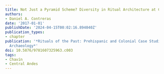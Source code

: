 ```yaml
---
title: Not Just a Pyramid Scheme? Diversity in Ritual Architecture at Chavín de Huántar
authors:
- Daniel A. Contreras
date: '2017-01-01'
publishDate: '2024-04-15T00:02:16.894040Z'
publication_types:
- chapter
publication: '*Rituals of the Past: Prehispanic and Colonial Case Studies in Andean
  Archaeology*'
doi: 10.5876/9781607325963.c003
tags: 
- Chavín
- Central Andes
---
```

